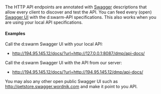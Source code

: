 The HTTP API endpoints are annotated with [Swagger](http://swagger.io/) descriptions that allow every client to discover and test the API. You can feed every (open) [Swagger UI](https://github.com/swagger-api/swagger-ui)  with the d:swarm-API specifications. This also works when you are using your local API specifications.

#### Examples #####

Call the d:swarm Swagger UI with your local API:
* http://194.95.145.12/docs/?url=http://127.0.0.1:8087/dmp/api-docs/

Call the d:swarm Swagger UI with the API from our server:
* http://194.95.145.12/docs/?url=http://194.95.145.12/dmp/api-docs/

You may also any other open public Swagger UI such as http://petstore.swagger.wordnik.com and make it point to you API.